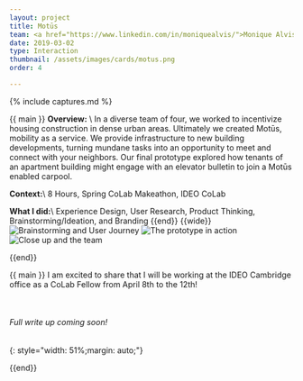 ```yaml
---
layout: project
title: Motūs
team: <a href="https://www.linkedin.com/in/moniquealvis/">Monique Alvis</a>, <a href="https://www.linkedin.com/in/catalinaprada/">Catalina Prada</a>, and <a href="https://www.linkedin.com/in/alejandro-jimenez-a98a6210a/">Alejandro Jimenez</a>
date: 2019-03-02
type: Interaction
thumbnail: /assets/images/cards/motus.png
order: 4

---
```

{% include captures.md %}

{{ main }}
**Overview:** \\
In a diverse team of four, we worked to incentivize housing construction in dense urban areas. Ultimately we created Motūs, mobility as a service. We provide infrastructure to new building developments, turning mundane tasks into an opportunity to meet and connect with your neighbors. Our final prototype explored how tenants of an apartment building might engage with an elevator bulletin to join a Motūs enabled carpool.

**Context:**\\
 8 Hours, Spring CoLab Makeathon, IDEO CoLab

**What I did:**\\
 Experience Design, User Research, Product Thinking, Brainstorming/Ideation, and Branding
{{end}}
{{wide}}
![Brainstorming and User Journey](/assets/images/projects/motus/brainstorm.png)
![The prototype in action](/assets/images/projects/motus/card-tap.png)
![Close up and the team](/assets/images/projects/motus/close%20up%20+%20team.png)

{{end}}

{{ main }}
I am excited to share that I will be working at the IDEO Cambridge office as a CoLab Fellow from April 8th to the 12th!

<br/>

###### Full write up coming soon!
{: style="width: 51%;margin: auto;"}


{{end}}